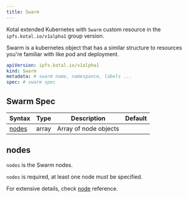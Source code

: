 ```yaml
---
title: Swarm
---
```


Kotal extended Kubernetes with `Swarm` custom resource in the `ipfs.kotal.io/v1alpha1` group version.

Swarm is a kubernetes object that has a similar structure to resources you're familiar with like pod and deployment.

```yaml
apiVersion: ipfs.kotal.io/v1alpha1
kind: Swarm
metadata: # swarm name, namespance, labels ...
spec: # swarm spec
```

## Swarm Spec

| Syntax      | Type |  Description | Default |
| ----------- |------| ----------- | ----- |
| [nodes](#nodes) | array | Array of node objects | |

## nodes

`nodes` is the Swarm nodes.

`nodes` is required, at least one node must be specified.

For extensive details, check [node](node) reference.

